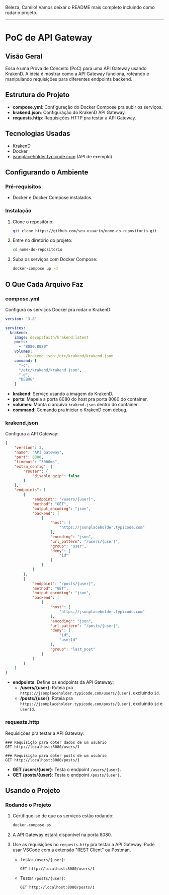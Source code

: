 Beleza, Camilo! Vamos deixar o README mais completo incluindo como rodar o projeto.

---

# PoC de API Gateway

## Visão Geral

Essa é uma Prova de Conceito (PoC) para uma API Gateway usando KrakenD. A ideia é mostrar como a API Gateway funciona, roteando e manipulando requisições para diferentes endpoints backend.

## Estrutura do Projeto

- **compose.yml**: Configuração do Docker Compose pra subir os serviços.
- **krakend.json**: Configuração do KrakenD API Gateway.
- **requests.http**: Requisições HTTP pra testar a API Gateway.

## Tecnologias Usadas

- KrakenD
- Docker
- [jsonplaceholder.typicode.com](https://jsonplaceholder.typicode.com) (API de exemplo)

## Configurando o Ambiente

### Pré-requisitos

- Docker e Docker Compose instalados.

### Instalação

1. Clone o repositório:

    ```bash
    git clone https://github.com/seu-usuario/nome-do-repositorio.git
    ```

2. Entre no diretório do projeto:

    ```bash
    cd nome-do-repositorio
    ```

3. Suba os serviços com Docker Compose:

    ```bash
    docker-compose up -d
    ```

## O Que Cada Arquivo Faz

### compose.yml

Configura os serviços Docker pra rodar o KrakenD:

```yaml
version: '3.8'

services:
  krakend:
    image: devopsfaith/krakend:latest
    ports:
      - "8080:8080"
    volumes:
      - ./krakend.json:/etc/krakend/krakend.json
    command: [
      "-c",
      "/etc/krakend/krakend.json",
      "-d",
      "DEBUG"
    ]
```

- **krakend**: Serviço usando a imagem do KrakenD.
- **ports**: Mapeia a porta 8080 do host pra porta 8080 do container.
- **volumes**: Monta o arquivo `krakend.json` dentro do container.
- **command**: Comando pra iniciar o KrakenD com debug.

### krakend.json

Configura a API Gateway:

```json
{
    "version": 3,
    "name": "API Gateway",
    "port": 8080,
    "timeout": "3000ms",
    "extra_config": {
        "router": {
            "disable_gzip": false
        }
    },
    "endpoints": [
        {
            "endpoint": "/users/{user}",
            "method": "GET",
            "output_encoding": "json",
            "backend": [
                {
                    "host": [
                        "https://jsonplaceholder.typicode.com"
                    ],
                    "encoding": "json",
                    "url_pattern": "/users/{user}",
                    "group": "user",
                    "deny": [
                        "id"
                    ]
                }
            ]
        },
        {
            "endpoint": "/posts/{user}",
            "method": "GET",
            "output_encoding": "json",
            "backend": [
                {
                    "host": [
                        "https://jsonplaceholder.typicode.com"
                    ],
                    "encoding": "json",
                    "url_pattern": "/posts/{user}",
                    "deny": [
                        "id",
                        "userId"
                    ],
                    "group": "last_post"
                }
            ]
        }
    ]
}
```

- **endpoints**: Define os endpoints da API Gateway:
  - **/users/{user}**: Roteia pra `https://jsonplaceholder.typicode.com/users/{user}`, excluindo `id`.
  - **/posts/{user}**: Roteia pra `https://jsonplaceholder.typicode.com/posts/{user}`, excluindo `id` e `userId`.

### requests.http

Requisições pra testar a API Gateway:

```http
### Requisição para obter dados de um usuário
GET http://localhost:8080/users/1

### Requisição para obter posts de um usuário
GET http://localhost:8080/posts/1
```

- **GET /users/{user}**: Testa o endpoint `/users/{user}`.
- **GET /posts/{user}**: Testa o endpoint `/posts/{user}`.

## Usando o Projeto

### Rodando o Projeto

1. Certifique-se de que os serviços estão rodando:

    ```bash
    docker-compose ps
    ```

2. A API Gateway estará disponível na porta 8080.

3. Use as requisições no `requests.http` pra testar a API Gateway. Pode usar VSCode com a extensão "REST Client" ou Postman.

    - Testar `/users/{user}`:

        ```http
        GET http://localhost:8080/users/1
        ```

    - Testar `/posts/{user}`:

        ```http
        GET http://localhost:8080/posts/1
        ```